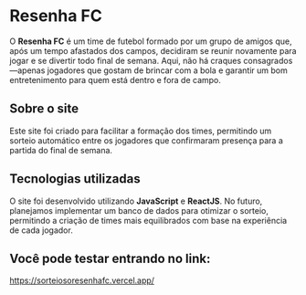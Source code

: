 # Resenha FC
O **Resenha FC** é um time de futebol formado por um grupo de amigos que, após um tempo afastados dos campos, decidiram se reunir novamente para jogar e se divertir todo final de semana. Aqui, não há craques consagrados—apenas jogadores que gostam de brincar com a bola e garantir um bom entretenimento para quem está dentro e fora de campo.

## Sobre o site
Este site foi criado para facilitar a formação dos times, permitindo um sorteio automático entre os jogadores que confirmaram presença para a partida do final de semana.

## Tecnologias utilizadas
O site foi desenvolvido utilizando **JavaScript** e **ReactJS**. No futuro, planejamos implementar um banco de dados para otimizar o sorteio, permitindo a criação de times mais equilibrados com base na experiência de cada jogador.

## Você pode testar entrando no link:
https://sorteiosoresenhafc.vercel.app/
